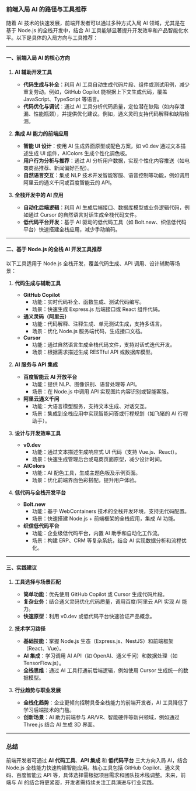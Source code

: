 ### 前端入局 AI 的路径与工具推荐

随着 AI 技术的快速发展，前端开发者可以通过多种方式入局 AI 领域，尤其是在基于 Node.js 的全栈开发中，结合 AI 工具能够显著提升开发效率和产品智能化水平。以下是具体的入局方向与工具推荐：

---

#### **一、前端入局 AI 的核心方向**
1. **AI 辅助开发工具**  
   - **代码生成与补全**：利用 AI 工具自动生成代码片段、组件或测试用例，减少重复劳动。例如，GitHub Copilot 能根据上下文生成代码，覆盖 JavaScript、TypeScript 等语言。  
   - **代码优化与调试**：通过 AI 工具分析代码质量，定位潜在缺陷（如内存泄漏、性能瓶颈），并提供优化建议。例如，通义灵码支持代码解释和缺陷检测。  

2. **集成 AI 能力的前端应用**  
   - **智能 UI 设计**：使用 AI 生成界面原型或配色方案，如 v0.dev 通过文本描述生成 UI 组件，AIColors 生成个性化调色板。  
   - **用户行为分析与推荐**：通过 AI 分析用户数据，实现个性化内容推送（如电商商品推荐、新闻偏好匹配）。  
   - **自然语言交互**：集成 NLP 技术开发智能客服、语音控制等功能，例如调用阿里云的通义千问或百度智能云的 API。  

3. **全栈开发中的 AI 应用**  
   - **自动化后端逻辑**：利用 AI 生成后端接口、数据库模型或业务逻辑代码，例如通过 Cursor 的自然语言对话生成全栈代码文件。  
   - **低代码平台开发**：基于 AI 驱动的低代码工具（如 Bolt.new、织信低代码平台）快速搭建全栈应用，减少手动编码。  

---

#### **二、基于 Node.js 的全栈 AI 开发工具推荐**
以下工具适用于 Node.js 全栈开发，覆盖代码生成、API 调用、设计辅助等场景：

1. **代码生成与辅助工具**  
   - **GitHub Copilot**  
     - 功能：实时代码补全、函数生成、测试代码编写。  
     - 场景：快速生成 Express.js 后端接口或 React 组件代码。  
   - **通义灵码（阿里云）**  
     - 功能：代码解释、注释生成、单元测试生成，支持多语言。  
     - 场景：优化 Node.js 服务端代码，生成接口文档。  
   - **Cursor**  
     - 功能：通过自然语言生成全栈代码文件，支持对话式迭代开发。  
     - 场景：根据需求描述生成 RESTful API 或数据库模型。  

2. **AI 服务与 API 集成**  
   - **百度智能云 AI 开放平台**  
     - 功能：提供 NLP、图像识别、语音处理等 API。  
     - 场景：在 Node.js 中调用 API 实现图片内容识别或智能客服。  
   - **阿里云通义千问**  
     - 功能：大语言模型服务，支持文本生成、对话交互。  
     - 场景：集成到全栈应用中实现智能问答或行程规划（如飞猪的 AI 行程助手）。  

3. **设计与开发效率工具**  
   - **v0.dev**  
     - 功能：通过文本描述生成响应式 UI 代码（支持 Vue.js、React）。  
     - 场景：快速生成管理后台或电商页面原型，减少设计时间。  
   - **AIColors**  
     - 功能：AI 配色工具，生成主题色板及示例页面。  
     - 场景：优化前端界面色彩搭配，提升用户体验。  

4. **低代码与全栈开发平台**  
   - **Bolt.new**  
     - 功能：基于 WebContainers 技术的全栈开发环境，支持无代码配置。  
     - 场景：快速搭建 Node.js + 前端框架的全栈应用，集成 AI 功能。  
   - **织信低代码平台**  
     - 功能：企业级低代码平台，内置 AI 助手和自动化工作流。  
     - 场景：构建 ERP、CRM 等复杂系统，结合 AI 实现数据分析和流程优化。  

---

#### **三、实践建议**
1. **工具选择与场景匹配**  
   - **简单功能**：优先使用 GitHub Copilot 或 Cursor 生成代码片段。  
   - **复杂业务**：结合通义灵码优化代码质量，调用百度/阿里云 API 实现 AI 能力。  
   - **快速原型**：利用 v0.dev 或低代码平台快速验证产品概念。  

2. **技术学习路径**  
   - **基础技能**：掌握 Node.js 生态（Express.js、NestJS）和前端框架（React、Vue）。  
   - **AI 集成**：学习调用 AI API（如 OpenAI、通义千问）和数据处理（如 TensorFlow.js）。  
   - **全栈思维**：通过 AI 工具打通前后端逻辑，例如使用 Cursor 生成统一的数据模型。  

3. **行业趋势与职业发展**  
   - **全栈化趋势**：企业更倾向招聘具备全栈能力的前端开发者，AI 工具降低了学习后端技术的门槛。  
   - **创新场景**：AI 助力前端参与 AR/VR、智能硬件等新兴领域，例如通过 Three.js 结合 AI 生成 3D 界面。  

---

### 总结
前端开发者可通过 **AI 代码工具**、**API 集成** 和 **低代码平台** 三大方向入局 AI，结合 Node.js 全栈能力快速构建智能应用。核心工具包括 GitHub Copilot、通义灵码、百度智能云 API 等，具体选择需根据项目需求和团队技术栈调整。未来，前端与 AI 的结合将更紧密，开发者需持续关注工具演进与行业实践。